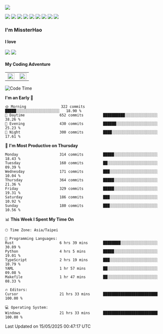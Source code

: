 ![](https://komarev.com/ghpvc/?username=MissterHao&color=ff69b4)

[![](https://img.shields.io/badge/Amazon%20AWS-%23232F3E?logo=amazon-aws&logoColor=white&style=for-the-badge)](https://aws.amazon.com/)
[![](https://img.shields.io/badge/Python-3776AB?style=for-the-badge&logo=python&logoColor=white)](https://www.djangoproject.com/)
[![](https://img.shields.io/badge/Django-092E20?style=for-the-badge&logo=django&logoColor=white)](https://www.python.org/)
[![](https://img.shields.io/badge/Rust-%23EB6400?style=for-the-badge&logo=rust&logoColor=white)](https://www.python.org/)
[![](https://img.shields.io/badge/Flask-23232F3E?style=for-the-badge&logo=flask&logoColor=white)](https://flask.palletsprojects.com/en/2.1.x/)
[![](https://img.shields.io/badge/go-%2300ADD8.svg?&style=for-the-badge&logo=go&logoColor=white)](https://golang.org/)
[![](https://img.shields.io/badge/javascript-%23F7DF1E.svg?&style=for-the-badge&logo=javascript&logoColor=black)](https://www.javascript.com/)
[![](https://img.shields.io/badge/mysql-%234479A1.svg?&style=for-the-badge&logo=mysql&logoColor=white)](https://www.mysql.com/)
[![](https://img.shields.io/badge/docker-%232496ED.svg?&style=for-the-badge&logo=docker&logoColor=white)](https://www.docker.com/)

### I'm MissterHao

#### I love  
![](https://img.shields.io/badge/Netflix-E50914?style=for-the-badge&logo=netflix&logoColor=white)
![](https://img.shields.io/badge/YouTube-FF0000?style=for-the-badge&logo=youtube&logoColor=white)

#### My Coding Adventure
<!-- Readme stats -->
<!-- https://github.com/anuraghazra/github-readme-stats -->
<table>
<tr>
    <td valign="top" width="50%">
    <img src="https://github-readme-stats.vercel.app/api?username=MissterHao&hide_border=true&show_icons=true&locale=en" align="left" style="width: 100%" />
    </td>
    <td valign="top" width="50%">
    <img src="https://github-readme-stats.vercel.app/api/top-langs?username=MissterHao&hide_border=true&show_icons=true&locale=en&layout=compact" align="left" style="width: 100%" />
    </td>
</tr>
</table>  


<!--START_SECTION:waka-->
![Code Time](http://img.shields.io/badge/Code%20Time-2%2C202%20hrs%2056%20mins-blue)

**I'm an Early 🐤** 

```text
🌞 Morning                322 commits         █████░░░░░░░░░░░░░░░░░░░░   18.90 % 
🌆 Daytime                652 commits         ██████████░░░░░░░░░░░░░░░   38.26 % 
🌃 Evening                430 commits         ██████░░░░░░░░░░░░░░░░░░░   25.23 % 
🌙 Night                  300 commits         ████░░░░░░░░░░░░░░░░░░░░░   17.61 % 
```
📅 **I'm Most Productive on Thursday** 

```text
Monday                   314 commits         █████░░░░░░░░░░░░░░░░░░░░   18.43 % 
Tuesday                  160 commits         ██░░░░░░░░░░░░░░░░░░░░░░░   09.39 % 
Wednesday                171 commits         ███░░░░░░░░░░░░░░░░░░░░░░   10.04 % 
Thursday                 364 commits         █████░░░░░░░░░░░░░░░░░░░░   21.36 % 
Friday                   329 commits         █████░░░░░░░░░░░░░░░░░░░░   19.31 % 
Saturday                 186 commits         ███░░░░░░░░░░░░░░░░░░░░░░   10.92 % 
Sunday                   180 commits         ███░░░░░░░░░░░░░░░░░░░░░░   10.56 % 
```


📊 **This Week I Spent My Time On** 

```text
🕑︎ Time Zone: Asia/Taipei

💬 Programming Languages: 
Rust                     6 hrs 39 mins       ████████░░░░░░░░░░░░░░░░░   30.89 % 
Python                   4 hrs 5 mins        █████░░░░░░░░░░░░░░░░░░░░   19.01 % 
TypeScript               2 hrs 19 mins       ███░░░░░░░░░░░░░░░░░░░░░░   10.79 % 
YAML                     1 hr 57 mins        ██░░░░░░░░░░░░░░░░░░░░░░░   09.08 % 
Makefile                 1 hr 47 mins        ██░░░░░░░░░░░░░░░░░░░░░░░   08.33 % 

🔥 Editors: 
Cursor                   21 hrs 33 mins      █████████████████████████   100.00 % 

💻 Operating System: 
Windows                  21 hrs 33 mins      █████████████████████████   100.00 % 
```


 Last Updated on 15/05/2025 00:47:17 UTC
<!--END_SECTION:waka-->

<!--
**MissterHao/MissterHao** is a ✨ _special_ ✨ repository because its `README.md` (this file) appears on your GitHub profile.

Here are some ideas to get you started:

- 🔭 I’m currently working on ...
- 🌱 I’m currently learning ...
- 👯 I’m looking to collaborate on ...
- 🤔 I’m looking for help with ...
- 💬 Ask me about ...
- 📫 How to reach me: ...
- 😄 Pronouns: ...
- ⚡ Fun fact: ...
-->
